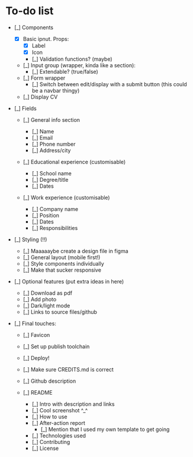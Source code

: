 # To-do list

- [_] Components
  - [x] Basic ipnut. Props:
    - [x] Label
    - [x] Icon
    - [_] Validation functions? (maybe)
  - [_] Input group (wrapper, kinda like a section):
    - [_] Extendable? (true/false)
  - [_] Form wrapper
    - [_] Switch between edit/display with a submit button (this could be a navbar thingy)
  - [_] Display CV

- [_] Fields
  - [_] General info section
    - [_] Name
    - [_] Email
    - [_] Phone number
    - [_] Address/city

  - [_] Educational experience (customisable)
    - [_] School name
    - [_] Degree/title
    - [_] Dates

  - [_] Work experience (customisable)
    - [_] Company name
    - [_] Position
    - [_] Dates
    - [_] Responsibilities

- [_] Styling (!!)
  - [_] Maaaaaybe create a design file in figma
  - [_] General layout (mobile first!)
  - [_] Style components individually
  - [_] Make that sucker responsive

- [_] Optional features (put extra ideas in here)
  - [_] Download as pdf
  - [_] Add photo
  - [_] Dark/light mode
  - [_] Links to source files/github

- [_] Final touches:
  - [_] Favicon
  - [_] Set up publish toolchain
  - [_] Deploy!
  - [_] Make sure CREDITS.md is correct
  - [_] Github description

  - [_] README
    - [_] Intro with description and links
    - [_] Cool screenshot ^\_^
    - [_] How to use
    - [_] After-action report
      - [_] Mention that I used my own template to get going
    - [_] Technologies used
    - [_] Contributing
    - [_] License
